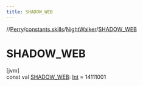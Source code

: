 ```yaml
---
title: SHADOW_WEB
---
```

//[Perry](../../../index.html)/[constants.skills](../index.html)/[NightWalker](index.html)/[SHADOW_WEB](-s-h-a-d-o-w_-w-e-b.html)



# SHADOW_WEB



[jvm]\
const val [SHADOW_WEB](-s-h-a-d-o-w_-w-e-b.html): [Int](https://kotlinlang.org/api/latest/jvm/stdlib/kotlin/-int/index.html) = 14111001




